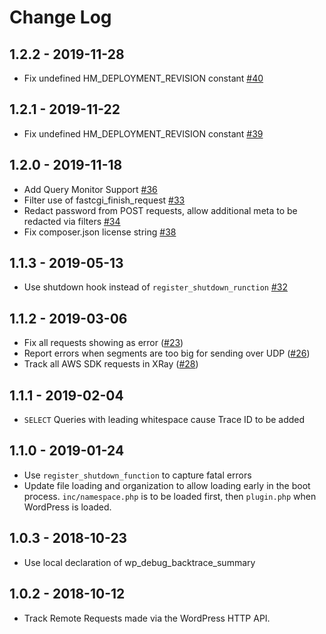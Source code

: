 # Change Log

## 1.2.2 - 2019-11-28

- Fix undefined HM_DEPLOYMENT_REVISION constant [#40](https://github.com/humanmade/aws-xray/pull/40)

## 1.2.1 - 2019-11-22

- Fix undefined HM_DEPLOYMENT_REVISION constant [#39](https://github.com/humanmade/aws-xray/pull/39)

## 1.2.0 - 2019-11-18

- Add Query Monitor Support [#36](https://github.com/humanmade/aws-xray/pull/36)
- Filter use of fastcgi_finish_request [#33](https://github.com/humanmade/aws-xray/pull/33)
- Redact password from POST requests, allow additional meta to be redacted via filters [#34](https://github.com/humanmade/aws-xray/pull/34)
- Fix composer.json license string [#38](https://github.com/humanmade/aws-xray/pull/38)

## 1.1.3 - 2019-05-13

- Use shutdown hook instead of `register_shutdown_runction` [#32](https://github.com/humanmade/aws-xray/pull/32)

## 1.1.2 - 2019-03-06

- Fix all requests showing as error ([#23](https://github.com/humanmade/aws-xray/pull/23))
- Report errors when segments are too big for sending over UDP ([#26](https://github.com/humanmade/aws-xray/pull/26))
- Track all AWS SDK requests in XRay ([#28](https://github.com/humanmade/aws-xray/pull/28))

## 1.1.1 - 2019-02-04

- `SELECT` Queries with leading whitespace cause Trace ID to be added

## 1.1.0 - 2019-01-24

- Use `register_shutdown_function` to capture fatal errors
- Update file loading and organization to allow loading early in the boot process. `inc/namespace.php` is to be loaded first, then `plugin.php` when WordPress is loaded.

## 1.0.3 - 2018-10-23

- Use local declaration of wp_debug_backtrace_summary

## 1.0.2 - 2018-10-12

- Track Remote Requests made via the WordPress HTTP API.
